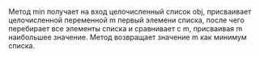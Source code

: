 Метод min получает на вход целочисленный список obj, присваивает целочисленной переменной m первый элемени списка, после чего перебирает все элементы списка и сравнивает с m, присваивая m наибольшее значение. Метод возвращает значение m как минимум списка.